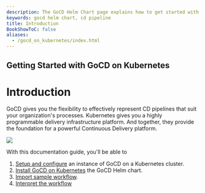 ```yaml
---
description: The GoCD Helm Chart page explains how to get started with GoCD for kubernetes using Helm.
keywords: gocd helm chart, cd pipeline
title: Introduction
BookShowToC: false
aliases:
  - /gocd_on_kubernetes/index.html
---
```

## Getting Started with GoCD on Kubernetes

# Introduction

GoCD gives you the flexibility to effectively represent CD pipelines that suit your organization's processes. Kubernetes gives you a highly programmable delivery infrastructure platform. And together, they provide the foundation for a powerful Continuous Delivery platform.

   ![](../images/gocd-helm-chart/gocd_kubernetes.png)

With this documentation guide, you'll be able to

1. [Setup and configure](setup_and_configuration.html) an instance of GoCD on a Kubernetes cluster.
2. [Install GoCD on Kubernetes](helm_install.html) the GoCD Helm chart.
3. [Import sample workflow](importing_a_sample_workflow.html).
4. [Interpret the workflow](sample_pipelines_explained.html)
